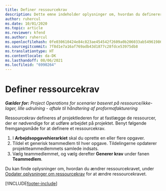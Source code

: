 ```yaml
---
title: Definer ressourcekrav
description: Dette emne indeholder oplysninger om, hvordan du definerer ressourcekravsoplysninger.
author: ruhercul
ms.date: 10/01/2020
ms.topic: article
ms.reviewer: kfend
ms.author: ruhercul
ms.openlocfilehash: 0fe030610424e84c823ae454542f2609a0b206033ab549619865e2c649cce113
ms.sourcegitcommit: 7f8d1e7a16af769adb43d1877c28fdce53975db8
ms.translationtype: HT
ms.contentlocale: da-DK
ms.lasthandoff: 08/06/2021
ms.locfileid: "6990264"
---
```

# <a name="define-resource-requirements"></a>Definer ressourcekrav

_**Gælder for:** Project Operations for scenarier baseret på ressource/ikke-lager, lille udrulning - aftale til håndtering af proformafakturering_

Ressourcekrav defineres af projektlederen for at fastlægge de ressourcer, der er nødvendige for at udføre arbejdet på projektet. Benyt følgende fremgangsmåde for at definere et ressourcekrav.

1.  I **Arbejdsopgavehierarkiet** skal du oprette en eller flere opgaver.
2.  Tildel et generisk teammedlem til hver opgave. Tildelingerne opdaterer projektteammedlemmets samlede indsats.
3.  Vælg teammedlemmet, og vælg derefter **Generer krav** under fanen **Teammedlem**.

Du kan finde oplysninger om, hvordan du ændrer ressourcekravet, under [Opdater oplysninger om ressourcekrav](define-resource-requirements.md) for at ændre ressourcekravet.

[!INCLUDE[footer-include](../includes/footer-banner.md)]